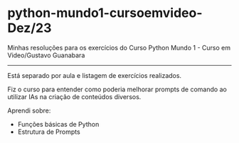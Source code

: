 # python-mundo1-cursoemvideo-Dez/23
Minhas resoluções para os exercícios do Curso Python Mundo 1 - Curso em Video/Gustavo Guanabara

---

Está separado por aula e listagem de exercícios realizados.

Fiz o curso para entender como poderia melhorar prompts de comando ao utilizar IAs na criação de conteúdos diversos.

Aprendi sobre:

- Funções básicas de Python
- Estrutura de Prompts
